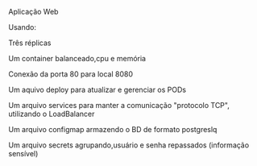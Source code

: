 Aplicação Web

Usando:

Três réplicas

Um container balanceado,cpu e memória

Conexão da porta 80 para local 8080

Um aquivo deploy para atualizar e gerenciar os PODs

Um arquivo services para manter a comunicação "protocolo TCP", utilizando o LoadBalancer

Um arquivo configmap armazendo o BD de formato postgreslq

Um arquivo secrets agrupando,usuário e senha repassados ​​(informação sensível)
